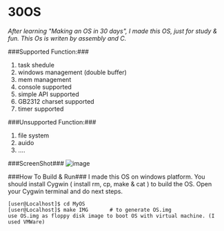 30OS
=========
*After learning "Making an OS in 30 days", I made this OS, just for study & fun. This Os is writen by assembly and C.*

###Supported Function:###

1. task shedule
2. windows management (double buffer)
3. mem management
4. console supported
5. simple API supported
6. GB2312 charset supported
7. timer supported

###Unsupported Function:###

1. file system
2. auido
3. ....

###ScreenShot###
![image](https://github.com/wwy-hust/30OS/blob/master/screenshot.png)

###How To Build & Run###
I made this OS on windows platform. You should install Cygwin ( install rm, cp, make & cat ) to build the OS. Open your Cygwin terminal and do next steps.

    [user@Localhost]$ cd MyOS
    [user@Localhost]$ make IMG       # to generate OS.img
    use OS.img as floppy disk image to boot OS with virtual machine. (I used VMWare)
